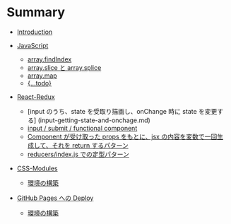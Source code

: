 # Summary

* [Introduction](README.md)
* [JavaScript](JavaScript/README.md)
  * [array.findIndex](JavaScript/arrayfindindex.md)
  * [array.slice と array.splice](JavaScript/arrayslice-arraysplice.md)
  * [array.map](JavaScript/arraymap.md)
  * [{...todo}](JavaScript/todo.md)
   
* [React-Redux](React-Redux/README.md) 
  * [input のうち、state を受取り描画し、onChange 時に state を変更する]
  (input-getting-state-and-onchage.md)
  * [input / submit / functional component](function-component-with-input.md)
  * [Component が受け取った props をもとに、jsx の内容を変数で一回生成して、それを return するパターン](component-304c-shou-3051-qu-3063-305f-props-jsx-306e-nei-rong-3092-bian-shu-3067-yi-hui-sheng-cheng-3057-3066-3001-305d-308c-3092-return.md)
  * [reducers/index.js での定型パターン](reducersindexjs-3067-306e-ding-xing-30d1-30bf-30fc-30f3.md)
  
* [CSS-Modules](CSS-Modules/README.md)
  * [環境の構築](CSS-Modules/environment.md)
* [GitHub Pages への Deploy](Deploy-to-GitHub-Pages/README.md)
  * [環境の構築](Deploy-to-GitHub-Pages/environment.md)

